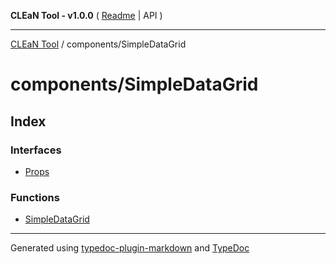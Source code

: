 **CLEaN Tool - v1.0.0** ( [Readme](../../README.md) \| API )

***

[CLEaN Tool](../../modules.md) / components/SimpleDataGrid

# components/SimpleDataGrid

## Index

### Interfaces

- [Props](interfaces/Props.md)

### Functions

- [SimpleDataGrid](functions/SimpleDataGrid.md)

***

Generated using [typedoc-plugin-markdown](https://www.npmjs.com/package/typedoc-plugin-markdown) and [TypeDoc](https://typedoc.org/)

